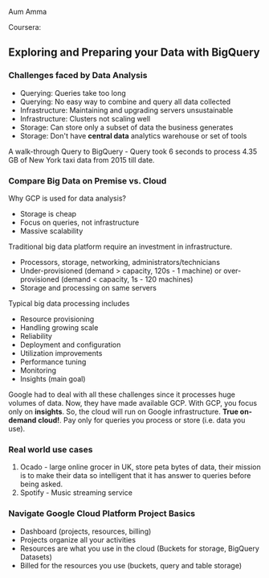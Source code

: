 Aum Amma

Coursera: 

## Exploring and Preparing your Data with BigQuery

### Challenges faced by Data Analysis
- Querying: Queries take too long
- Querying: No easy way to combine and query all data collected
- Infrastructure: Maintaining and upgrading servers unsustainable
- Infrastructure: Clusters not scaling well
- Storage: Can store only a subset of data the business generates
- Storage: Don't have <b>central data</b> analytics warehouse or set of tools

A walk-through Query to BigQuery - Query took 6 seconds to process 4.35 GB of New York taxi data from 2015 till date.

### Compare Big Data on Premise vs. Cloud
Why GCP is used for data analysis?
- Storage is cheap
- Focus on queries, not infrastructure
- Massive scalability

Traditional big data platform require an investment in infrastructure.
- Processors, storage, networking, administrators/technicians
- Under-provisioned (demand > capacity, 120s - 1 machine) or over-provisioned (demand < capacity, 1s - 120 machines)
- Storage and processing on same servers

Typical big data processing includes
- Resource provisioning
- Handling growing scale
- Reliability
- Deployment and configuration
- Utilization improvements
- Performance tuning
- Monitoring
- Insights (main goal)

Google had to deal with all these challenges since it processes huge volumes of data. Now, they have made available GCP. With GCP, you focus only on <b>insights</b>. So, the cloud will run on Google infrastructure. <b>True on-demand cloud!</b>. Pay only for queries you process or store (i.e. data you use). 

### Real world use cases

1. Ocado - large online grocer in UK, store peta bytes of data, their mission is to make their data so intelligent that it has answer to queries before being asked.
2. Spotify - Music streaming service

### Navigate Google Cloud Platform Project Basics
- Dashboard (projects, resources, billing)
- Projects organize all your activities
- Resources are what you use in the cloud (Buckets for storage, BigQuery Datasets)
- Billed for the resources you use (buckets, query and table storage)


